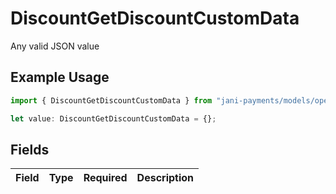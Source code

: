# DiscountGetDiscountCustomData

Any valid JSON value

## Example Usage

```typescript
import { DiscountGetDiscountCustomData } from "jani-payments/models/operations";

let value: DiscountGetDiscountCustomData = {};
```

## Fields

| Field       | Type        | Required    | Description |
| ----------- | ----------- | ----------- | ----------- |